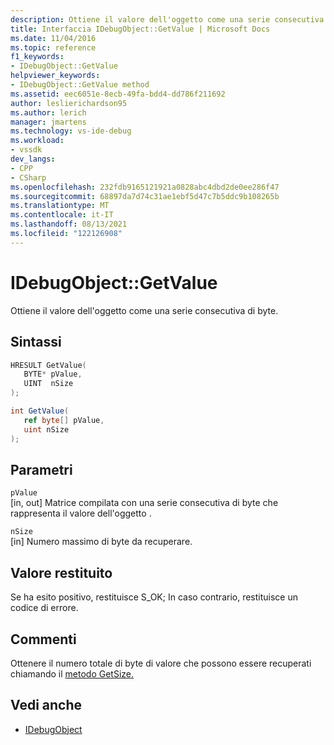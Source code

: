 ```yaml
---
description: Ottiene il valore dell'oggetto come una serie consecutiva di byte.
title: Interfaccia IDebugObject::GetValue | Microsoft Docs
ms.date: 11/04/2016
ms.topic: reference
f1_keywords:
- IDebugObject::GetValue
helpviewer_keywords:
- IDebugObject::GetValue method
ms.assetid: eec6051e-8ecb-49fa-bdd4-dd786f211692
author: leslierichardson95
ms.author: lerich
manager: jmartens
ms.technology: vs-ide-debug
ms.workload:
- vssdk
dev_langs:
- CPP
- CSharp
ms.openlocfilehash: 232fdb9165121921a0828abc4dbd2de0ee286f47
ms.sourcegitcommit: 68897da7d74c31ae1ebf5d47c7b5ddc9b108265b
ms.translationtype: MT
ms.contentlocale: it-IT
ms.lasthandoff: 08/13/2021
ms.locfileid: "122126908"
---
```

# <a name="idebugobjectgetvalue"></a>IDebugObject::GetValue
Ottiene il valore dell'oggetto come una serie consecutiva di byte.

## <a name="syntax"></a>Sintassi

```cpp
HRESULT GetValue( 
   BYTE* pValue,
   UINT  nSize
);
```

```csharp
int GetValue(
   ref byte[] pValue,
   uint nSize
);
```

## <a name="parameters"></a>Parametri
`pValue`\
[in, out] Matrice compilata con una serie consecutiva di byte che rappresenta il valore dell'oggetto .

`nSize`\
[in] Numero massimo di byte da recuperare.

## <a name="return-value"></a>Valore restituito
 Se ha esito positivo, restituisce S_OK; In caso contrario, restituisce un codice di errore.

## <a name="remarks"></a>Commenti
 Ottenere il numero totale di byte di valore che possono essere recuperati chiamando il [metodo GetSize.](../../../extensibility/debugger/reference/idebugobject-getsize.md)

## <a name="see-also"></a>Vedi anche
- [IDebugObject](../../../extensibility/debugger/reference/idebugobject.md)
